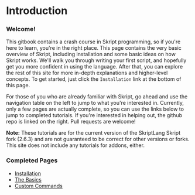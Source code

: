 # Introduction

### Welcome!&#x20;

This gitbook contains a crash course in Skript programming, so if you're here to learn, you're in the right place. This page contains the very basic overview of Skript, including installation and some basic ideas on how Skript works. We'll walk you through writing your first script, and hopefully get you more confident in using the language. After that, you can explore the rest of this site for more in-depth explanations and higher-level concepts. To get started, just click the `Installation` link at the bottom of this page.

For those of you who are already familiar with Skript, go ahead and use the navigation table on the left to jump to what you're interested in. Currently, only a few pages are actually complete, so you can use the links below to jump to completed tutorials. If you're interested in helping out, the github repo is linked on the right. Pull requests are welcome!

**Note:** These tutorials are for the current version of the SkriptLang Skript fork (2.6.3) and are not guaranteed to be correct for other versions or forks. This site does not include any tutorials for addons, either.

### Completed Pages

* [Installation](introduction/installation.md)
* [The Basics](introduction/the-basics.md)
* [Custom Commands](core-concepts/commands.md)
